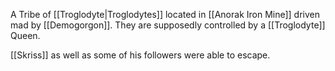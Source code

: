 A Tribe of [[Troglodyte|Troglodytes]] located in [[Anorak Iron Mine]] driven mad by [[Demogorgon]].
They are supposedly controlled by a [[Troglodyte]] Queen.

[[Skriss]] as well as some of his followers were able to escape.